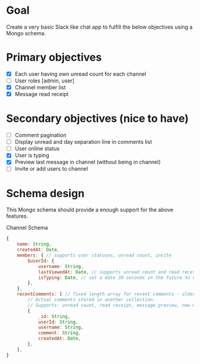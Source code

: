# Goal
Create a very basic Slack like chat app to fulfill the below objectives using a Mongo schema.

# Primary objectives
- [x] Each user having own unread count for each channel
- [ ] User roles [admin, user]
- [x] Channel member list
- [x] Message read receipt

# Secondary objectives (nice to have)
- [ ] Comment pagination
- [ ] Display unread and day separation line in comments list
- [ ] User online status
- [x] User is typing
- [x] Preview last message in channel (without being in channel)
- [ ] Invite or add users to channel

# Schema design
This Mongo schema should provide a enough support for the above features.

Channel Schema
```javascript
{
	name: String,
	createdAt: Date,
	members: { // supports user statuses, unread count, invite
		$userId: {
			username: String,
			lastViewedAt: Date, // supports unread count and read receipt
			isTyping: Date, // set a date 30 seconds in the future to expire is typing status
		},
	},
	recentComments: [ // fixed length array for recent comments - older comments are shifted off (deleted)
		// Actual comments stored in another collection.
		// Supports: unread count, read receipt, message preview, new message separation line,
		{
			_id: String,
			userId: String,
			username: String,
			comment: String,
			createdAt: Date,
		},
	],
}
```
